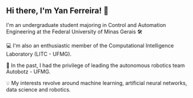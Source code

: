 ## Hi there, I'm Yan Ferreira! 👋

I'm an undergraduate student majoring in Control and Automation Engineering at the Federal University of Minas Gerais 🛠️

💻 I'm also an enthusiastic member of the Computational Intelligence Laboratory (LITC - UFMG).

🤖 In the past, I had the privilege of leading the autonomous robotics team Autobotz - UFMG.

💡 My interests revolve around machine learning, artificial neural networks, data science and robotics.
